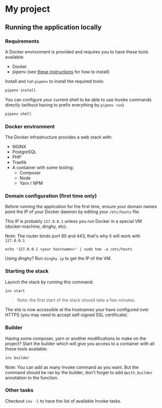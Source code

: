 # My project

## Running the application locally

### Requirements

A Docker environment is provided and requires you to have these tools available:

 * Docker
 * pipenv (see [these instructions](https://pipenv.readthedocs.io/en/latest/install/) for how to install)

Install and run `pipenv` to install the required tools:

```bash
pipenv install
```

You can configure your current shell to be able to use Invoke commands directly
(without having to prefix everything by `pipenv run`)

```bash
pipenv shell
```

### Docker environment

The Docker infrastructure provides a web stack with:
 - NGINX
 - PostgreSQL
 - PHP
 - Traefik
 - A container with some tooling:
   - Composer
   - Node
   - Yarn / NPM

### Domain configuration (first time only)

Before running the application for the first time, ensure your domain names
point the IP of your Docker daemon by editing your `/etc/hosts` file.

This IP is probably `127.0.0.1` unless you run Docker in a special VM (docker-machine, dinghy, etc).

Note: The router binds port 80 and 443, that's why it will work with `127.0.0.1`

```
echo '127.0.0.1 <your hostnames>' | sudo tee -a /etc/hosts
```

Using dinghy? Run `dinghy ip` to get the IP of the VM.

### Starting the stack

Launch the stack by running this command:

```bash
inv start
```

> Note: the first start of the stack should take a few minutes.

The site is now accessible at the hostnames your have configured over HTTPS
(you may need to accept self-signed SSL certificate).

### Builder

Having some composer, yarn or another modifications to make on the project?
Start the builder which will give you access to a container with all these
tools available:

```bash
inv builder
```

Note: You can add as many Invoke command as you want. But the command should be
ran by the builder, don't forget to add `@with_builder` annotation to the
function.

### Other tasks

Checkout `inv -l` to have the list of available Invoke tasks.
